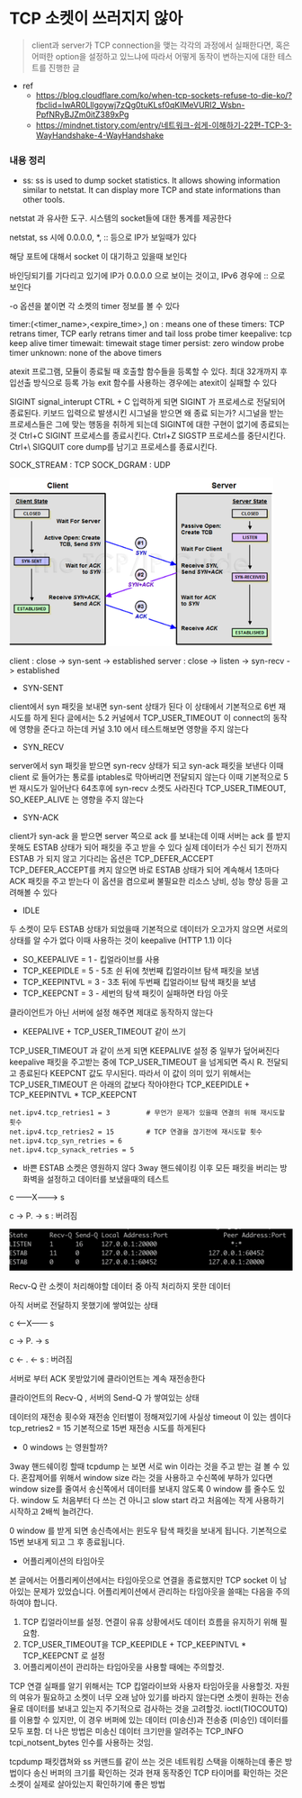 # TCP 소켓이 쓰러지지 않아
> client과 server가 TCP connection을 맺는 각각의 과정에서 실패한다면, 혹은 어떠한 option을 설정하고 있느냐에 따라서 어떻게 동작이 변하는지에 대한 테스트를 진행한 글

* ref
  * https://blog.cloudflare.com/ko/when-tcp-sockets-refuse-to-die-ko/?fbclid=IwAR0Lllgoywj7zQg0tuKLsf0qKIMeVURI2_Wsbn-PpfNRyBJZm0itZ389xPg
  * https://mindnet.tistory.com/entry/네트워크-쉽게-이해하기-22편-TCP-3-WayHandshake-4-WayHandshake

### 내용 정리
* ss: ss is used to dump socket statistics. It allows showing information similar to netstat.  It can display more TCP and state informations than other tools.

netstat 과 유사한 도구. 시스템의 socket들에 대한 통계를 제공한다

netstat, ss 시에 0.0.0.0, *, :: 등으로 IP가 보일때가 있다

해당 포트에 대해서 socket 이 대기하고 있을때 보인다

바인딩되기를 기다리고 있기에 IP가 0.0.0.0 으로 보이는 것이고, IPv6 경우에 :: 으로 보인다

-o 옵션을 붙이면 각 소켓의 timer 정보를 볼 수 있다

timer:(<timer_name>,<expire_time>,<retrans>)
on : means one of these timers: TCP retrans timer, TCP
    early retrans timer and tail loss probe timer
keepalive: tcp keep alive timer
timewait: timewait stage timer
persist: zero window probe timer
unknown: none of the above timers

atexit
프로그램, 모듈이 종료될 때 호출할 함수들을 등록할 수 있다. 최대 32개까지 후입선출 방식으로 등록 가능
exit 함수를 사용하는 경우에는 atexit이 실패할 수 있다

SIGINT signal_interupt
CTRL + C 입력하게 되면 SIGINT 가 프로세스로 전달되어 종료된다. 키보드 입력으로 발생시킨 시그널을 받으면 왜 종료 되는가?
시그널을 받는 프로세스들은 그에 맞는 행동을 취하게 되는데 SIGINT에 대한 구현이 없기에 종료되는 것
Ctrl+C SIGINT 프로세스를 종료시킨다.
Ctrl+Z SIGSTP 프로세스를 중단시킨다.
Ctrl+\ SIGQUIT core dump를 남기고 프로세스를 종료시킨다.

SOCK_STREAM : TCP
SOCK_DGRAM : UDP

<img src="../blog/assets/tcp_socket_no_die_1.png" witdh=400 height=300>

client : close -> syn-sent -> established
server : close -> listen -> syn-recv -> established


* SYN-SENT

client에서 syn 패킷을 보내면 syn-sent 상태가 된다
이 상태에서 기본적으로 6번 재시도를 하게 된다
글에서는 5.2 커널에서 TCP_USER_TIMEOUT 이 connect의 동작에 영향을 준다고 하는데
커널 3.10 에서 테스트해보면 영향을 주지 않는다

* SYN_RECV

server에서 syn 패킷을 받으면 syn-recv 상태가 되고 syn-ack 패킷을 보낸다
이때 client 로 들어가는 통로를 iptables로 막아버리면 전달되지 않는다 이때 기본적으로 5번 재시도가 일어난다
64초후에 syn-recv 소켓도 사라진다
TCP_USER_TIMEOUT, SO_KEEP_ALIVE 는 영향을 주지 않는다

* SYN-ACK

client가 syn-ack 을 받으면 server 쪽으로 ack 를 보내는데
이때 서버는 ack 를 받지 못해도 ESTAB 상태가 되어 패킷을 주고 받을 수 있다
실제 데이터가 수신 되기 전까지 ESTAB 가 되지 않고 기다리는 옵션은 TCP_DEFER_ACCEPT
TCP_DEFER_ACCEPT를 켜지 않으면 바로 ESTAB 상태가 되어 계속해서 1초마다 ACK 패킷을 주고 받는다
이 옵션을 켬으로써 불필요한 리소스 낭비, 성능 향상 등을 고려해볼 수 있다

* IDLE

두 소켓이 모두 ESTAB 상태가 되었을때 기본적으로 데이터가 오고가지 않으면 서로의 상태를 알 수가 없다
이때 사용하는 것이 keepalive (HTTP 1.1) 이다

* SO_KEEPALIVE = 1 - 킵얼라이브를 사용
* TCP_KEEPIDLE = 5 - 5초 쉰 뒤에 첫번째 킵얼라이브 탐색 패킷을 보냄
* TCP_KEEPINTVL = 3 - 3초 뒤에 두번째 킵얼라이브 탐색 패킷을 보냄
* TCP_KEEPCNT = 3 - 세번의 탐색 패킷이 실패하면 타임 아웃

클라이언트가 아닌 서버에 설정 해주면 제대로 동작하지 않는다

* KEEPALIVE + TCP_USER_TIMEOUT 같이 쓰기

TCP_USER_TIMEOUT 과 같이 쓰게 되면 KEEPALIVE 설정 중 일부가 덮어써진다
keepalive 패킷을 주고받는 중에 TCP_USER_TIMEOUT 을 넘게되면 즉시 R. 전달되고 종료된다
KEEPCNT 값도 무시된다. 따라서 이 값이 의미 있기 위해서는 TCP_USER_TIMEOUT 은 아래의 값보다 작아야한다
TCP_KEEPIDLE + TCP_KEEPINTVL * TCP_KEEPCNT‌

```
net.ipv4.tcp_retries1 = 3         # 무언가 문제가 있을때 연결의 위해 재시도할 횟수
net.ipv4.tcp_retries2 = 15        # TCP 연결을 끊기전에 재시도할 횟수
net.ipv4.tcp_syn_retries = 6
net.ipv4.tcp_synack_retries = 5
```

* 바쁜 ESTAB 소켓은 영원하지 않다
3way 핸드쉐이킹 이후 모든 패킷을 버리는 방화벽을 설정하고 데이터를 보냈을때의 테스트

c ——X———> s

c -> P. -> s   : 버려짐

<img src="../blog/assets/tcp_socket_no_die_2.png">

Recv-Q 란 소켓이 처리해야할 데이터 중 아직 처리하지 못한 데이터

아직 서버로 전달하지 못했기에 쌓여있는 상태

c <——X—— s

c -> P. -> s 

c <- . <- s : 버려짐

서버로 부터 ACK 못받았기에 클라이언트는 계속 재전송한다

클라이언트의 Recv-Q , 서버의 Send-Q 가 쌓여있는 상태

데이터의 재전송 횟수와 재전송 인터벌이 정해져있기에 사실상 timeout 이 있는 셈이다
tcp_retries2 = 15  기본적으로 15번 재전송 시도를 하게된다

* 0 windows 는 영원할까?

3way 핸드쉐이킹 할때 tcpdump 는 보면 서로 win 이라는 것을 주고 받는 걸 볼 수 있다.
혼잡제어를 위해서 window size 라는 것을 사용하고 수신쪽에 부하가 있다면 window size를 줄여서 송신쪽에서 데이터를 보내지 않도록 0 window 를 줄수도 있다.
window 도 처음부터 다 쓰는 건 아니고 slow start 라고 처음에는 작게 사용하기 시작하고 2배씩 늘려간다.

0 window 를 받게 되면 송신측에서는 윈도우 탐색 패킷을 보내게 됩니다. 기본적으로 15번 보내게 되고 그 후 종료됩니다.

* 어플리케이션의 타임아웃

본 글에서는 어플리케이션에서는 타임아웃으로 연결을 종료했지만 TCP socket 이 남아있는 문제가 있었습니다.
어플리케이션에서 관리하는 타임아웃을 쓸때는 다음을 주의하여야 합니다.

1. TCP 킵얼라이브를 설정. 연결이 유휴 상황에서도 데이터 흐름을 유지하기 위해 필요함.
2. TCP_USER_TIMEOUT을 TCP_KEEPIDLE + TCP_KEEPINTVL * TCP_KEEPCNT 로 설정
3. 어플리케이션이 관리하는 타임아웃을 사용할 때에는 주의할것.

TCP 연결 실패를 알기 위해서는 TCP 킵얼라이브와 사용자 타임아웃을 사용할것.
자원의 여유가 필요하고 소켓이 너무 오래 남아 있기를 바라지 않는다면 소켓이 원하는 전송율로 데이터를 보내고 있는지 주기적으로 검사하는 것을 고려할것. 
ioctl(TIOCOUTQ) 를 이용할 수 있지만, 이 경우 버퍼에 있는 데이터 (미송신)과 전송중 (미승인) 데이터를 모두 포함.
더 나은 방법은 미송신 데이터 크기만을 알려주는 TCP_INFO tcpi_notsent_bytes 인수를 사용하는 것임.

tcpdump 패킷캡쳐와 ss 커맨드를 같이 쓰는 것은 네트워킹 스택을 이해하는데 좋은 방법이다
송신 버퍼의 크기를 확인하는 것과 현재 동작중인 TCP 타이머를 확인하는 것은 소켓이 실제로 살아있는지 확인하기에 좋은 방법
